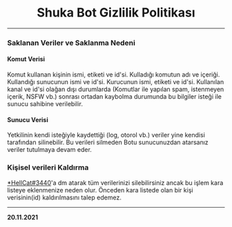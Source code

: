 <h1 align="center">Shuka Bot Gizlilik Politikası</h1>

---
 
### Saklanan Veriler ve Saklanma Nedeni

#### Komut Verisi
Komut kullanan kişinin ismi, etiketi ve id'si. 
Kulladığı komutun adı ve içeriği. 
Kullandığı sunucunun ismi ve id'si.
Kurucunun ismi, etiketi ve id'si.
Kullanılan kanal ve id'si olağan dışı durumlarda (Komutlar ile yapılan spam, istenmeyen içerik, NSFW vb.) sonrası ortadan kaybolma durumunda bu bilgiler isteği ile sunucu sahibine verilebilir. 

#### Sunucu Verisi

Yetkilinin kendi isteğiyle kaydettiği (log, otorol vb.) veriler yine kendisi tarafından silinebilir.
Bu verileri silmeden Botu sunucunuzdan atarsanız veriler tutulmaya devam eder.


### Kişisel verileri Kaldırma

[*HellCat#3440](https://discord.com/users/437187116003491841)'a dm atarak tüm verilerinizi silebilirsiniz ancak bu işlem kara listeye eklenmenize neden olur.
Önceden kara listede olan bir kişi verisinin(id) kaldırılmasını talep edemez.

---



 **20.11.2021**
